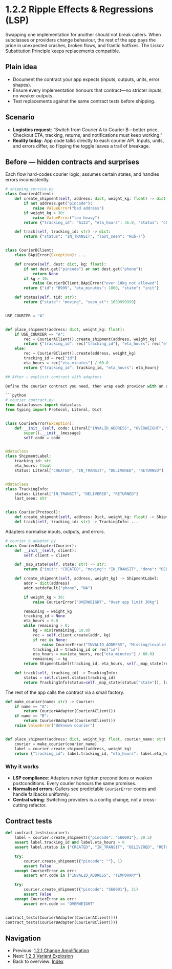 # 1.2.2 Ripple Effects & Regressions (LSP)

Swapping one implementation for another should not break callers. When subclasses or providers change behaviour, the rest of the app pays the price in unexpected crashes, broken flows, and frantic hotfixes. The Liskov Substitution Principle keeps replacements compatible.

## Plain idea

- Document the contract your app expects (inputs, outputs, units, error shapes).
- Ensure every implementation honours that contract—no stricter inputs, no weaker outputs.
- Test replacements against the same contract tests before shipping.

## Scenario

- **Logistics request**: “Switch from Courier A to Courier B—better price. Checkout ETA, tracking, returns, and notifications must keep working.”
- **Reality today**: App code talks directly to each courier API. Inputs, units, and errors differ, so flipping the toggle leaves a trail of breakage.

## Before — hidden contracts and surprises

Each flow hard-codes courier logic, assumes certain states, and handles errors inconsistently.

```python
# shipping_service.py
class CourierAClient:
	def create_shipment(self, address: dict, weight_kg: float) -> dict:
		if not address.get("pincode"):
			raise ValueError("bad address")
		if weight_kg > 30:
			raise ValueError("too heavy")
		return {"tracking_id": "A123", "eta_hours": 36.0, "status": "CREATED"}

	def track(self, tracking_id: str) -> dict:
		return {"status": "IN_TRANSIT", "last_seen": "Hub-7"}


class CourierBClient:
	class BApiError(Exception): ...

	def create(self, dest: dict, kg: float):
		if not dest.get("pincode") or not dest.get("phone"):
			return None
		if kg > 10:
			raise CourierBClient.BApiError("over 10kg not allowed")
		return {"id": "B999", "eta_minutes": 1800, "state": "init"}

	def status(self, tid: str):
		return {"state": "moving", "seen_at": 1699999999}


USE_COURIER = "A"


def place_shipment(address: dict, weight_kg: float):
	if USE_COURIER == "A":
		rec = CourierAClient().create_shipment(address, weight_kg)
		return {"tracking_id": rec["tracking_id"], "eta_hours": rec["eta_hours"]}
	else:
		rec = CourierBClient().create(address, weight_kg)
		tracking_id = rec["id"]
		eta_hours = rec["eta_minutes"] / 60.0
		return {"tracking_id": tracking_id, "eta_hours": eta_hours}

## After — explicit contract with adapters

Define the courier contract you need, then wrap each provider with an adapter that honours it. Callers depend only on the contract.

```python
# courier_contract.py
from dataclasses import dataclass
from typing import Protocol, Literal, Dict


class CourierError(Exception):
	def __init__(self, code: Literal["INVALID_ADDRESS", "OVERWEIGHT", "TEMPORARY"], message: str = ""):
		super().__init__(message)
		self.code = code


@dataclass
class ShipmentLabel:
	tracking_id: str
	eta_hours: float
	status: Literal["CREATED", "IN_TRANSIT", "DELIVERED", "RETURNED"]


@dataclass
class TrackingInfo:
	status: Literal["IN_TRANSIT", "DELIVERED", "RETURNED"]
	last_seen: str


class Courier(Protocol):
	def create_shipment(self, address: Dict, weight_kg: float) -> ShipmentLabel: ...
	def track(self, tracking_id: str) -> TrackingInfo: ...
```

Adapters normalise inputs, outputs, and errors.

```python
# courier_b_adapter.py
class CourierBAdapter(Courier):
	def __init__(self, client):
		self.client = client

	def _map_state(self, state: str) -> str:
		return {"init": "CREATED", "moving": "IN_TRANSIT", "done": "DELIVERED", "rto": "RETURNED"}[state]

	def create_shipment(self, address, weight_kg) -> ShipmentLabel:
		addr = dict(address)
		addr.setdefault("phone", "NA")

		if weight_kg > 30:
			raise CourierError("OVERWEIGHT", "Over app limit 30kg")

		remaining = weight_kg
		tracking_id = None
		eta_hours = 0.0
		while remaining > 0:
			kg = min(remaining, 10.0)
			rec = self.client.create(addr, kg)
			if rec is None:
				raise CourierError("INVALID_ADDRESS", "Missing/invalid address for Courier B")
			tracking_id = tracking_id or rec["id"]
			eta_hours = max(eta_hours, rec["eta_minutes"] / 60.0)
			remaining -= kg
		return ShipmentLabel(tracking_id, eta_hours, self._map_state(rec["state"]))

	def track(self, tracking_id) -> TrackingInfo:
		status = self.client.status(tracking_id)
		return TrackingInfo(status=self._map_state(status["state"]), last_seen=str(status.get("seen_at", "")))
```

The rest of the app calls the contract via a small factory.

```python
def make_courier(name: str) -> Courier:
	if name == "A":
		return CourierAAdapter(CourierAClient())
	if name == "B":
		return CourierBAdapter(CourierBClient())
	raise ValueError("Unknown courier")


def place_shipment(address: dict, weight_kg: float, courier_name: str):
	courier = make_courier(courier_name)
	label = courier.create_shipment(address, weight_kg)
	return {"tracking_id": label.tracking_id, "eta_hours": label.eta_hours, "status": label.status}
```

### Why it works

- **LSP compliance**: Adapters never tighten preconditions or weaken postconditions. Every courier honours the same promises.
- **Normalised errors**: Callers see predictable `CourierError` codes and handle fallbacks uniformly.
- **Central wiring**: Switching providers is a config change, not a cross-cutting refactor.

## Contract tests

```python
def contract_tests(courier):
	label = courier.create_shipment({"pincode": "560001"}, 29.5)
	assert label.tracking_id and label.eta_hours > 0
	assert label.status in {"CREATED", "IN_TRANSIT", "DELIVERED", "RETURNED"}

	try:
		courier.create_shipment({"pincode": ""}, 1)
		assert False
	except CourierError as err:
		assert err.code in {"INVALID_ADDRESS", "TEMPORARY"}

	try:
		courier.create_shipment({"pincode": "560001"}, 31)
		assert False
	except CourierError as err:
		assert err.code == "OVERWEIGHT"


contract_tests(CourierAAdapter(CourierAClient()))
contract_tests(CourierBAdapter(CourierBClient()))
```

## Navigation

- Previous: [1.2.1 Change Amplification](./Change_Amplification.md)
- Next: [1.2.3 Variant Explosion](./Variant_Explosion.md)
- Back to overview: [Index](./Index.md)
